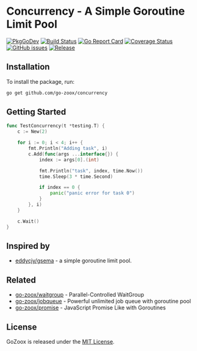 # Concurrency - A Simple Goroutine Limit Pool

[![PkgGoDev](https://pkg.go.dev/badge/github.com/go-zoox/concurrency)](https://pkg.go.dev/github.com/go-zoox/concurrency)
[![Build Status](https://github.com/go-zoox/concurrency/actions/workflows/ci.yml/badge.svg?branch=master)](https://github.com/go-zoox/concurrency/actions/workflows/ci.yml)
[![Go Report Card](https://goreportcard.com/badge/github.com/go-zoox/concurrency)](https://goreportcard.com/report/github.com/go-zoox/concurrency)
[![Coverage Status](https://coveralls.io/repos/github/go-zoox/concurrency/badge.svg?branch=master)](https://coveralls.io/github/go-zoox/concurrency?branch=master)
[![GitHub issues](https://img.shields.io/github/issues/go-zoox/concurrency.svg)](https://github.com/go-zoox/concurrency/issues)
[![Release](https://img.shields.io/github/tag/go-zoox/concurrency.svg?label=Release)](https://github.com/go-zoox/concurrency/tags)

## Installation
To install the package, run:
```bash
go get github.com/go-zoox/concurrency
```

## Getting Started

```go
func TestConcurrency(t *testing.T) {
	c := New(2)

	for i := 0; i < 4; i++ {
		fmt.Println("Adding task", i)
		c.Add(func(args ...interface{}) {
			index := args[0].(int)

			fmt.Println("task", index, time.Now())
			time.Sleep(3 * time.Second)

			if index == 0 {
				panic("panic error for task 0")
			}
		}, i)
	}

	c.Wait()
}
```

## Inspired by
* [eddycjy/gsema](https://github.com/eddycjy/gsema) - a simple goroutine limit pool.

## Related
* [go-zoox/waitgroup](https://github.com/go-zoox/waitgroup) - Parallel-Controlled WaitGroup
* [go-zoox/jobqueue](https://github.com/go-zoox/jobqueue) - Powerful unlimited job queue with goroutine pool
* [go-zoox/promise](https://github.com/go-zoox/promise) - JavaScript Promise Like with Goroutines

## License
GoZoox is released under the [MIT License](./LICENSE).
